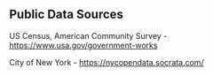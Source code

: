
## Public Data Sources

US Census, American Community Survey - https://www.usa.gov/government-works

City of New York - https://nycopendata.socrata.com/
